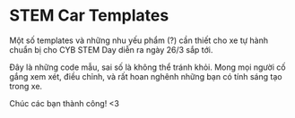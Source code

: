 # STEM Car Templates

Một số templates và những nhu yếu phẩm (?) cần thiết cho xe tự hành chuẩn bị cho CYB STEM Day diễn ra ngày 26/3 sắp tới.

Đây là những code mẫu, sai số là không thể tránh khỏi. Mong mọi người cố gắng xem xét, điều chỉnh, và rất hoan nghênh những bạn có tính sáng tạo trong xe.

Chúc các bạn thành công! <3

